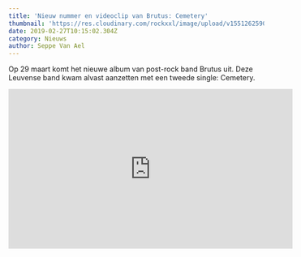 ```yaml
---
title: 'Nieuw nummer en videoclip van Brutus: Cemetery'
thumbnail: 'https://res.cloudinary.com/rockxxl/image/upload/v1551262590/brutus_2019.jpg'
date: 2019-02-27T10:15:02.304Z
category: Nieuws
author: Seppe Van Ael
---
```

Op 29 maart komt het nieuwe album van post-rock band Brutus uit. Deze Leuvense band kwam alvast aanzetten met een tweede single: Cemetery. 

<iframe width="560" height="315" src="https://www.youtube.com/embed/dtj9xx-kXXY" frameborder="0" allow="accelerometer; autoplay; encrypted-media; gyroscope; picture-in-picture" allowfullscreen></iframe>
